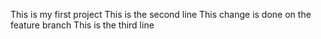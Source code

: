 This is my first project
This is the second line
This change is done on the feature branch
This is the third line